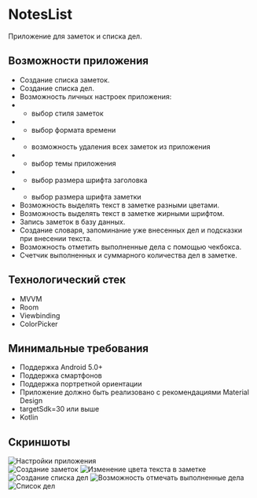 # NotesList
Приложение для заметок и списка дел.

## Возможности приложения
* Создание списка заметок.
* Создание списка дел.
* Возможность личных настроек приложения: 
* - выбор стиля заметок
* - выбор формата времени
* - возможность удаления всех заметок из приложения
* - выбор темы приложения
* - выбор размера шрифта заголовка
* - выбор размера шрифта заметки
* Возможность выделять текст в заметке разными цветами.
* Возможность выделять текст в заметке жирными шрифтом.
* Запись заметок в базу данных.
* Создание словаря, запоминание уже внесенных дел и подсказки при внесении текста.
* Возможность отметить выполненные дела с помощью чекбокса.
* Счетчик выполненных и суммарного количества дел в заметке.

## Технологический стек
* MVVM
* Room
* Viewbinding
* ColorPicker

## Минимальные требования
* Поддержка Android 5.0+
* Поддержка смартфонов
* Поддержка портретной ориентации
* Приложение должно быть реализовано с рекомендациями Material Design
* targetSdk=30 или выше
* Kotlin

## Скриншоты
![Настройки приложения](Screenshot_20220617_104715.png)  
![Создание заметок](Screenshot_20220617_104750.png)
![Изменение цвета текста в заметке](Screenshot_20220617_104804.png)
![Создание списка дел](Screenshot_20220617_104826.png)
![Возможность отмечать выполненные дела](Screenshot_20220617_104911.png)
![Список дел](Screenshot_20220617_111057.png)
